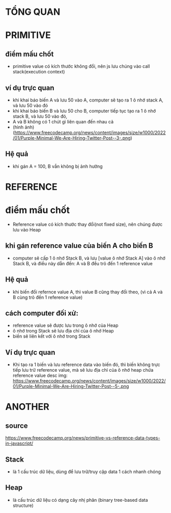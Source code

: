 # TỔNG QUAN

# PRIMITIVE

## điểm mấu chốt

- primitive value có kích thước không đổi, nên js lưu chúng vào call stack(execution context)

## ví dụ trực quan

- khi khai báo biến A và lưu 50 vào A, computer sẽ tạo ra 1 ô nhớ stack A, và lưu 50 vào đó
- khi khai báo biến B và lưu 50 cho B, computer tiếp tục tạo ra 1 ô nhớ stack B, và lưu 50 vào đó,
- A và B không có 1 chút gì liên quan đến nhau cả
- (hình ảnh)(https://www.freecodecamp.org/news/content/images/size/w1000/2022/01/Purple-Minimal-We-Are-Hiring-Twitter-Post--3-.png)

## Hệ quả

- khi gán A = 100, B vẫn không bị ảnh hưởng

# REFERENCE

# điểm mấu chốt

- Reference value có kích thước thay đổi(not fixed size), nên chúng được lưu vào Heap

## khi gán reference value của biến A cho biến B

- computer sẽ cấp 1 ô nhớ Stack B, và lưu [value ô nhớ Stack A] vào ô nhớ Stack B, và điều này dẫn đến: A và B đều trỏ đến 1 reference value

## Hệ quả

- khi biến đổi refernce value A, thì value B cũng thay đổi theo, (vì cả A và B cùng trỏ đến 1 reference value)

## cách computer đối xử:

- reference value sẽ được lưu trong ô nhớ của Heap
- ô nhớ trong Stack sẽ lưu địa chỉ của ô nhớ Heap
- biến sẽ liên kết với ô nhớ trong Stack

## Ví dụ trực quan

- Khi tạo ra 1 biến và lưu reference data vào biến đó, thì biến không trực tiếp lưu trữ reference value, mà sẽ lưu địa chỉ của ô nhớ heap chứa reference value
  desc img: https://www.freecodecamp.org/news/content/images/size/w1000/2022/01/Purple-Minimal-We-Are-Hiring-Twitter-Post--5-.png

# ANOTHER

## source

https://www.freecodecamp.org/news/primitive-vs-reference-data-types-in-javascript/

## Stack

- là 1 cấu trúc dữ liệu, dùng để lưu trữ/truy cập data 1 cách nhanh chóng

## Heap

- là cấu trúc dữ liệu có dạng cây nhị phân (binary tree-based data structure)
